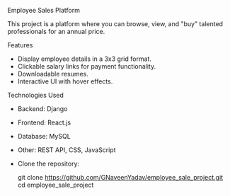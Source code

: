 Employee Sales Platform

This project is a platform where you can browse, view, and "buy" talented professionals for an annual price.

Features

- Display employee details in a 3x3 grid format.
- Clickable salary links for payment functionality.
- Downloadable resumes.
- Interactive UI with hover effects.

 Technologies Used
 
- Backend: Django
- Frontend: React.js
- Database: MySQL
- Other: REST API, CSS, JavaScript

- Clone the repository:
   
   git clone https://github.com/GNaveenYadav/employee_sale_project.git
   cd employee_sale_project

